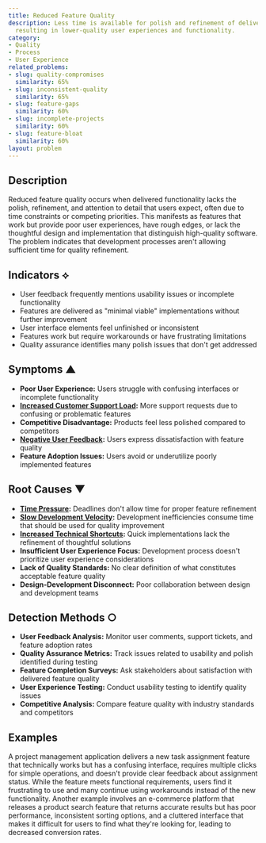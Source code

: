 ```yaml
---
title: Reduced Feature Quality
description: Less time is available for polish and refinement of delivered features,
  resulting in lower-quality user experiences and functionality.
category:
- Quality
- Process
- User Experience
related_problems:
- slug: quality-compromises
  similarity: 65%
- slug: inconsistent-quality
  similarity: 65%
- slug: feature-gaps
  similarity: 60%
- slug: incomplete-projects
  similarity: 60%
- slug: feature-bloat
  similarity: 60%
layout: problem
---
```


## Description

Reduced feature quality occurs when delivered functionality lacks the polish, refinement, and attention to detail that users expect, often due to time constraints or competing priorities. This manifests as features that work but provide poor user experiences, have rough edges, or lack the thoughtful design and implementation that distinguish high-quality software. The problem indicates that development processes aren't allowing sufficient time for quality refinement.

## Indicators ⟡

- User feedback frequently mentions usability issues or incomplete functionality
- Features are delivered as "minimal viable" implementations without further improvement
- User interface elements feel unfinished or inconsistent
- Features work but require workarounds or have frustrating limitations
- Quality assurance identifies many polish issues that don't get addressed

## Symptoms ▲

- **Poor User Experience:** Users struggle with confusing interfaces or incomplete functionality
- **[Increased Customer Support Load](increased-customer-support-load.md):** More support requests due to confusing or problematic features
- **Competitive Disadvantage:** Products feel less polished compared to competitors
- **[Negative User Feedback](negative-user-feedback.md):** Users express dissatisfaction with feature quality
- **Feature Adoption Issues:** Users avoid or underutilize poorly implemented features

## Root Causes ▼

- **[Time Pressure](time-pressure.md):** Deadlines don't allow time for proper feature refinement
- **[Slow Development Velocity](slow-development-velocity.md):** Development inefficiencies consume time that should be used for quality improvement
- **[Increased Technical Shortcuts](increased-technical-shortcuts.md):** Quick implementations lack the refinement of thoughtful solutions
- **Insufficient User Experience Focus:** Development process doesn't prioritize user experience considerations
- **Lack of Quality Standards:** No clear definition of what constitutes acceptable feature quality
- **Design-Development Disconnect:** Poor collaboration between design and development teams

## Detection Methods ○

- **User Feedback Analysis:** Monitor user comments, support tickets, and feature adoption rates
- **Quality Assurance Metrics:** Track issues related to usability and polish identified during testing
- **Feature Completion Surveys:** Ask stakeholders about satisfaction with delivered feature quality
- **User Experience Testing:** Conduct usability testing to identify quality issues
- **Competitive Analysis:** Compare feature quality with industry standards and competitors

## Examples

A project management application delivers a new task assignment feature that technically works but has a confusing interface, requires multiple clicks for simple operations, and doesn't provide clear feedback about assignment status. While the feature meets functional requirements, users find it frustrating to use and many continue using workarounds instead of the new functionality. Another example involves an e-commerce platform that releases a product search feature that returns accurate results but has poor performance, inconsistent sorting options, and a cluttered interface that makes it difficult for users to find what they're looking for, leading to decreased conversion rates.